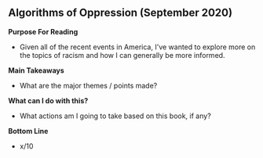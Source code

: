 ## Algorithms of Oppression (September 2020)

**Purpose For Reading**
- Given all of the recent events in America, I've wanted to explore more on the topics of racism and how I can generally be more informed. 
 
**Main Takeaways**
- What are the major themes / points made?

**What can I do with this?**
- What actions am I going to take based on this book, if any?

**Bottom Line**
- x/10
<!--stackedit_data:
eyJoaXN0b3J5IjpbLTExNjM5OTYxMjNdfQ==
-->